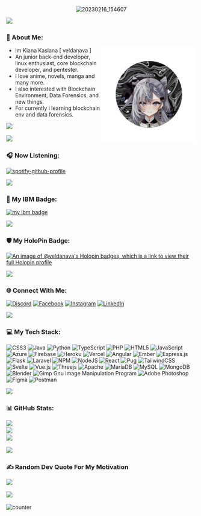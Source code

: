 <div align="center">

![20230216_154607](https://user-images.githubusercontent.com/86060881/219314519-fc6ae8ee-fbfc-42be-90f3-ed0067181d83.png)
 
</div>

<img src="https://user-images.githubusercontent.com/73097560/115834477-dbab4500-a447-11eb-908a-139a6edaec5c.gif">

### 💫 About Me:

<img align="right" height="250px" width="250px" alt="kiana" src="https://raw.githubusercontent.com/veldanava/veldanava/main/20230226_212342.png" />

 - Im Kiana Kaslana [ veldanava ]
 - An junior back-end developer, linux enthusiast, core blockchain developer, and pentester.
 - I love anime, novels, manga and many more.
 - I also interested with Blockchain Environment, Data Forensics, and new things.
 - For currently i learning blockchain env and data forensics.
 
[![](https://visitcount.itsvg.in/api?id=veldanava&icon=2&color=5)](https://visitcount.itsvg.in)

<img src="https://user-images.githubusercontent.com/73097560/115834477-dbab4500-a447-11eb-908a-139a6edaec5c.gif">

### 🎧 Now Listening:
[![spotify-github-profile](https://spotify-github-profile.vercel.app/api/view?uid=tqcpw4r800j5a4pekqtlfj5so&cover_image=true&theme=novatorem&show_offline=false&background_color=121212&bar_color=53b14f&bar_color_cover=false)](https://github.com/kittinan/spotify-github-profile)

<img src="https://user-images.githubusercontent.com/73097560/115834477-dbab4500-a447-11eb-908a-139a6edaec5c.gif">

### 💠 My IBM Badge:
<a href="https://www.credly.com/badges/dc77075f-1a17-44b0-b6ad-88ff0a541a55/public_url"><img src="https://images.credly.com/size/110x110/images/50b96632-6cbb-40b7-ac0e-b83f49ff7f94/image.png" alt="my ibm badge"></a>

<img src="https://user-images.githubusercontent.com/73097560/115834477-dbab4500-a447-11eb-908a-139a6edaec5c.gif">

### 🛡 My HoloPin Badge:
[![An image of @veldanava's Holopin badges, which is a link to view their full Holopin profile](https://holopin.me/veldanava)](https://holopin.io/@veldanava)

<img src="https://user-images.githubusercontent.com/73097560/115834477-dbab4500-a447-11eb-908a-139a6edaec5c.gif">

### 🌐 Connect With Me:
[![Discord](https://img.shields.io/badge/Discord-%237289DA.svg?logo=discord&logoColor=white)](https://discord.gg/ohmyaleister) [![Facebook](https://img.shields.io/badge/Facebook-%231877F2.svg?logo=Facebook&logoColor=white)](https://facebook.com/miraearchlinux) [![Instagram](https://img.shields.io/badge/Instagram-%23E4405F.svg?logo=Instagram&logoColor=white)](https://instagram.com/alexander.s.kennedy) [![LinkedIn](https://img.shields.io/badge/LinkedIn-%230077B5.svg?logo=linkedin&logoColor=white)](https://linkedin.com/in/mirae-znain) 

<img src="https://user-images.githubusercontent.com/73097560/115834477-dbab4500-a447-11eb-908a-139a6edaec5c.gif">

### 💻 My Tech Stack:
![CSS3](https://img.shields.io/badge/css3-%231572B6.svg?style=plastic&logo=css3&logoColor=white) ![Java](https://img.shields.io/badge/java-%23ED8B00.svg?style=plastic&logo=java&logoColor=white) ![Python](https://img.shields.io/badge/python-3670A0?style=plastic&logo=python&logoColor=ffdd54) ![TypeScript](https://img.shields.io/badge/typescript-%23007ACC.svg?style=plastic&logo=typescript&logoColor=white) ![PHP](https://img.shields.io/badge/php-%23777BB4.svg?style=plastic&logo=php&logoColor=white) ![HTML5](https://img.shields.io/badge/html5-%23E34F26.svg?style=plastic&logo=html5&logoColor=white) ![JavaScript](https://img.shields.io/badge/javascript-%23323330.svg?style=plastic&logo=javascript&logoColor=%23F7DF1E) ![Azure](https://img.shields.io/badge/azure-%230072C6.svg?style=plastic&logo=azure-devops&logoColor=white) ![Firebase](https://img.shields.io/badge/firebase-%23039BE5.svg?style=plastic&logo=firebase) ![Heroku](https://img.shields.io/badge/heroku-%23430098.svg?style=plastic&logo=heroku&logoColor=white) ![Vercel](https://img.shields.io/badge/vercel-%23000000.svg?style=plastic&logo=vercel&logoColor=white) ![Angular](https://img.shields.io/badge/angular-%23DD0031.svg?style=plastic&logo=angular&logoColor=white) ![Ember](https://img.shields.io/badge/ember-1C1E24?style=plastic&logo=ember.js&logoColor=#D04A37) ![Express.js](https://img.shields.io/badge/express.js-%23404d59.svg?style=plastic&logo=express&logoColor=%2361DAFB) ![Flask](https://img.shields.io/badge/flask-%23000.svg?style=plastic&logo=flask&logoColor=white) ![Laravel](https://img.shields.io/badge/laravel-%23FF2D20.svg?style=plastic&logo=laravel&logoColor=white) ![NPM](https://img.shields.io/badge/NPM-%23000000.svg?style=plastic&logo=npm&logoColor=white) ![NodeJS](https://img.shields.io/badge/node.js-6DA55F?style=plastic&logo=node.js&logoColor=white) ![React](https://img.shields.io/badge/react-%2320232a.svg?style=plastic&logo=react&logoColor=%2361DAFB) ![Pug](https://img.shields.io/badge/Pug-FFF?style=plastic&logo=pug&logoColor=A86454) ![TailwindCSS](https://img.shields.io/badge/tailwindcss-%2338B2AC.svg?style=plastic&logo=tailwind-css&logoColor=white) ![Svelte](https://img.shields.io/badge/svelte-%23f1413d.svg?style=plastic&logo=svelte&logoColor=white) ![Vue.js](https://img.shields.io/badge/vuejs-%2335495e.svg?style=plastic&logo=vuedotjs&logoColor=%234FC08D) ![Threejs](https://img.shields.io/badge/threejs-black?style=plastic&logo=three.js&logoColor=white) ![Apache](https://img.shields.io/badge/apache-%23D42029.svg?style=plastic&logo=apache&logoColor=white) ![MariaDB](https://img.shields.io/badge/MariaDB-003545?style=plastic&logo=mariadb&logoColor=white) ![MySQL](https://img.shields.io/badge/mysql-%2300f.svg?style=plastic&logo=mysql&logoColor=white) ![MongoDB](https://img.shields.io/badge/MongoDB-%234ea94b.svg?style=plastic&logo=mongodb&logoColor=white) ![Blender](https://img.shields.io/badge/blender-%23F5792A.svg?style=plastic&logo=blender&logoColor=white) ![Gimp Gnu Image Manipulation Program](https://img.shields.io/badge/Gimp-657D8B?style=plastic&logo=gimp&logoColor=FFFFFF) ![Adobe Photoshop](https://img.shields.io/badge/adobephotoshop-%2331A8FF.svg?style=plastic&logo=adobephotoshop&logoColor=white) 	![Figma](https://img.shields.io/badge/figma-%23F24E1E.svg?style=plastic&logo=figma&logoColor=white) ![Postman](https://img.shields.io/badge/Postman-FF6C37?style=plastic&logo=postman&logoColor=white)

<img src="https://user-images.githubusercontent.com/73097560/115834477-dbab4500-a447-11eb-908a-139a6edaec5c.gif">

### 📊 GitHub Stats:
![](https://github-readme-stats.vercel.app/api?username=veldanava&theme=dark&hide_border=true&include_all_commits=false&count_private=false)<br/>
![](https://github-readme-streak-stats.herokuapp.com/?user=veldanava&theme=dark&hide_border=true)<br/>
![](https://github-readme-stats.vercel.app/api/top-langs/?username=veldanava&theme=dark&hide_border=true&include_all_commits=false&count_private=false&layout=compact)

<img src="https://user-images.githubusercontent.com/73097560/115834477-dbab4500-a447-11eb-908a-139a6edaec5c.gif">

### ✍️ Random Dev Quote For My Motivation
![](https://quotes-github-readme.vercel.app/api?type=horizontal&theme=dark)

<img src="https://user-images.githubusercontent.com/73097560/115834477-dbab4500-a447-11eb-908a-139a6edaec5c.gif">

![counter](https://count.getloli.com/get/@veldanava-github-readme?theme=moebooru)
